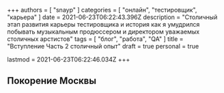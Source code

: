 +++
authors = [ "snayp" ]
categories = [ "онлайн", "тестировщик", "карьера" ]
date = 2021-06-23T06:22:43.396Z
description = "Столичный этап развития карьеры тестировщика и история как я умудрился побывать музыкальным продюссером и директором уважаемых столичных арстистов"
tags = [ "блог", "работа", "QA" ]
title = "Вступление Часть 2 столичный опыт"
draft = true
personal = true

lastmod = 2021-06-23T06:22:46.034Z
+++
## Покорение Москвы
